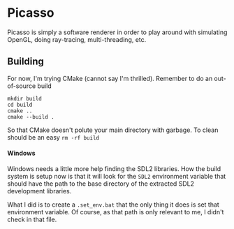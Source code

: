 # Picasso

Picasso is simply a software renderer in order to play around with simulating OpenGL, doing ray-tracing, multi-threading, etc.

## Building

For now, I'm trying CMake (cannot say I'm thrilled). Remember to do an out-of-source build

```
mkdir build
cd build
cmake ..
cmake --build .
```

So that CMake doesn't polute your main directory with garbage. To clean should be an easy `rm -rf build`

#### Windows

Windows needs a little more help finding the SDL2 libraries. How the build system is setup now is that it will look for the `SDL2` environment variable that should have the path to the base directory of the extracted SDL2 development libraries.

What I did is to create a `.set_env.bat` that the only thing it does is set that environment variable. Of course, as that path is only relevant to me, I didn't check in that file.
